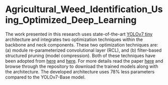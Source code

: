 # Agricultural_Weed_Identification_Using_Optimized_Deep_Learning

The work presented in this research uses state-of-the-art [YOLOv7 tiny](https://github.com/WongKinYiu/yolov7) architecture and integrates two optimization techniques within the backbone and neck components. These two optimization techniques are: (a) module re-parameterized convolutional layer (RCL), and (b) filter-based structured pruning (model compression). Both of these techniques have been adopted from [here](https://arxiv.org/abs/2307.11904) and [here](https://arxiv.org/abs/2207.02696). For more details read the paper [here]() and browse through the repository to download the trained models along with the architecture. The developed architecture uses 78% less parameters compared to the YOLOv7-Base model.  
